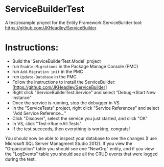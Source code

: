 # ServiceBuilderTest
A test/example project for the Entity Framework ServiceBuilder tool: https://github.com/JKHeadley/ServiceBuilder

# Instructions:
- Build the 'ServiceBuilderTest.Model' project
- run `Enable-Migrations` in the Package Manage Console (PMC)
- run `Add-Migration init` in the PMC
- run `Update-Database` in the PMC
- Follow the instructions to install the ServiceBuilder: [https://github.com/JKHeadley/ServiceBuilder]
- Right click "ServiceBuilderTest.Service" and select "Debug->Start New Instance"
- Once the service is running, stop the debugger in VS
- In the "ServiceTests" project, right click "Service References" and select "Add Service Reference..."
- Click "Discover", select the service you just started, and click "OK"
- In VS, click "Test->Run->All Tests"
- If the test succeeds, then everything is working, congrats!

You should now be able to inspect your database to see the changes (I use Microsoft SQL Server Managment Studio 2012).  If you view the "Organization" table you should see one "NewOrg" entity, and if you view the "LogEvents" table you should see all the CRUD events that were logged during the test.
